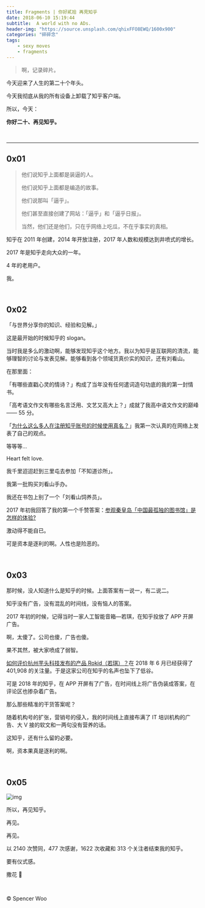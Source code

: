```yaml
---
title: Fragments | 你好貳拾 再見知乎
date: 2018-06-10 15:19:44
subtitle:  A world with no ADs.
header-img: "https://source.unsplash.com/qhixFFO8EWQ/1600x900"
categories: "碎碎念"
tags:
	- sexy moves
	- fragments
---
```


> 啊，记录碎片。

今天迎来了人生的第二十个年头。

今天我彻底从我的所有设备上卸载了知乎客户端。

所以，今天：

**你好二十、再见知乎。**

<br>

---

## 0x01

> 他们说知乎上面都是装逼的人。
>
> 他们说知乎上面都是编造的故事。
>
> 他们说那叫「逼乎」。
>
> 他们甚至直接创建了网站：「逼乎」和「逼乎日报」。
>
> 当然，他们还是他们，只在乎网络上吃瓜，不在乎事实的真相。

知乎在 2011 年创建，2014 年开放注册，2017 年人数和规模达到井喷式的增长。

2017 年是知乎走向大众的一年。

4 年的老用户。

我。

<br>

## 0x02

「与世界分享你的知识、经验和见解。」

这是最开始的时候知乎的 slogan。

当时我是多么的激动啊，能够发现知乎这个地方。我以为知乎是互联网的清流，能够理智的讨论与发表见解。能够看到各个领域货真价实的知识，还有刘看山。

在那里面：

「有哪些直戳心灵的情诗？」构成了当年没有任何遣词造句功底的我的第一封情书。

「高考语文作文有哪些名言泛用、文艺又高大上？」成就了我高中语文作文的巅峰—— 55 分。

「[为什么这么多人在注册知乎账号的时候使用真名？](https://www.zhihu.com/question/30861092/answer/51157654)」我第一次认真的在网络上发表了自己的观点。

等等等...

Heart felt love. 

我千里迢迢赶到三里屯去参加「不知道诊所」。

我第一批购买刘看山手办。

我还在书包上别了一个「刘看山饲养员」。

2017 年初我回答了我的第一个千赞答案：[参观秦皇岛「中国最孤独的图书馆」是怎样的体验?](https://www.zhihu.com/question/30302242/answer/149936799) 

激动得不能自已。

可是资本是逐利的啊。人性也是险恶的。

<br>

## 0x03

那时候，没人知道什么是知乎的时候。上面答案有一说一，有二说二。

知乎没有广告，没有混乱的时间线，没有恼人的答案。

2017 年初的时候，记得当时一家人工智能音箱—若琪，在知乎投放了 APP 开屏广告。

啊，太傻了。公司也傻，广告也傻。

果不其然，被大家喷成了弱智。

[如何评价杭州芋头科技发布的产品 Rokid（若琪）？](https://www.zhihu.com/question/38224743)在 2018 年 6 月已经获得了 401,908 的关注量。于是这家公司在知乎的名声也坠下了低谷。

可是 2018 年的知乎，在 APP 开屏有了广告，在时间线上将广告伪装成答案，在评论区也掺杂着广告。

那么那些精准的干货答案呢？

随着机构号的扩张，营销号的侵入，我的时间线上直接布满了 IT 培训机构的广告、大 V 接的软文和一两句没有营养的话。

这知乎，还有什么留的必要。

啊，资本果真是逐利的啊。

<br>

## 0x05

![img](https://i.loli.net/2018/06/10/5b1cda2d9cb3a.png)

所以，再见知乎。

再见。

再见。

以 2140 次赞同，477 次感谢，1622 次收藏和 313 个关注者结束我的知乎。

要有仪式感。

撒花 :bouquet:

<br>

© Spencer Woo


